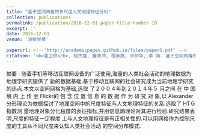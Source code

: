```yaml
---
title: "基于空间网格的多尺度人文地理特征分析"
collection: publications
permalink: /publication/2016-12-01-paper-title-number-10
excerpt: ''
date: 2016-12-01
venue: '测绘学报'

paperurl: <!--'http://academicpages.github.io/files/paper1.pdf' -->
citation: '<b>翟卫欣</b>, 段杰雄, 童晓冲, 程承旗, 宋树华, 李 爽. 基于空间网格的多尺度人文地理特征分析 [J]. <i>测绘学报</i>, 2016, 45(S1): 85-89.'
---
```



<!--This paper is about the number 1. The number 2 is left for future work.-->
摘要 : 随着手机等移动互联网设备的广泛使用,海量的人类社会活动的地理数据为地理学研究提供了 新的数据基础,基于移动互联网的社会研究成为当前地理学研究的热点.本文以空间网格为基础,选取 了２００４年到２０１４年５ 月之间 在 中 国 境 内 上 传 至 Flickr的 包 含 位 置 信 息 的 数 据 作 为 研 究 对 象,以 Alexander分形理论为依据探讨了地理空间中的尺度特征与人文地理特征的关系.选取了 HTＧ指数测 量地理对象分化程度的表征指标,并用信息熵理论对其进行检验.研究结果表明,尺度的特征一定程度 上与人文地理特征是有正相关性的.可以用网格作为控制尺度的工具从不同尺度来认知人类社会活动 的空间分布模式.
<!--[Download paper here](http://academicpages.github.io/files/paper1.pdf)-->

<!--Recommended citation: Zhai W, Cheng C. Vagueness in spatial data: A grid-coding approach[C]. proceedings of the 2014 IEEE Geoscience and Remote Sensing Symposium, 2014. IEEE.-->
